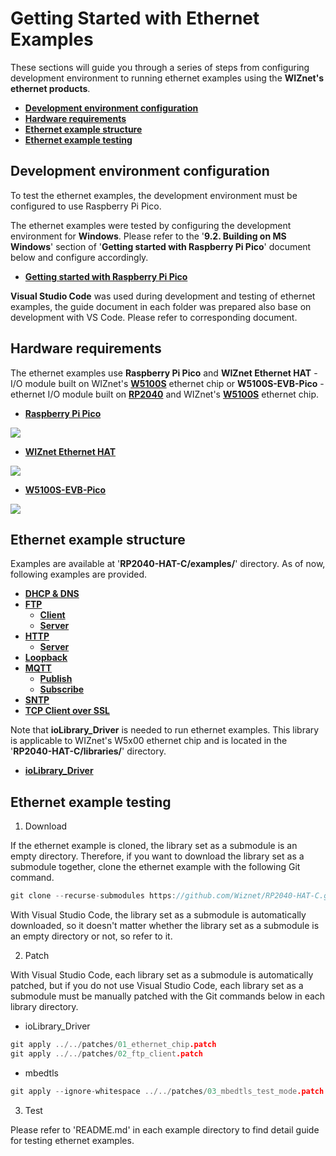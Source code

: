 # Getting Started with Ethernet Examples

These sections will guide you through a series of steps from configuring development environment to running ethernet examples using the **WIZnet's ethernet products**.

- [**Development environment configuration**](#development_environment_configuration)
- [**Hardware requirements**](#hardware_requirements)
- [**Ethernet example structure**](#ethernet_example_structure)
- [**Ethernet example testing**](#ethernet_example_testing)



<a name="development_environment_configuration"></a>
## Development environment configuration

To test the ethernet examples, the development environment must be configured to use Raspberry Pi Pico.

The ethernet examples were tested by configuring the development environment for **Windows**. Please refer to the '**9.2. Building on MS Windows**' section of '**Getting started with Raspberry Pi Pico**' document below and configure accordingly.

- [**Getting started with Raspberry Pi Pico**][link-getting_started_with_raspberry_pi_pico]


**Visual Studio Code** was used during development and testing of ethernet examples, the guide document in each folder was prepared also base on development with VS Code. Please refer to corresponding document.


<a name="hardware_requirements"></a>
## Hardware requirements

The ethernet examples use **Raspberry Pi Pico** and **WIZnet Ethernet HAT** - I/O module built on WIZnet's [**W5100S**][link-w5100s] ethernet chip or **W5100S-EVB-Pico** - ethernet I/O module built on [**RP2040**][link-rp2040] and WIZnet's [**W5100S**][link-w5100s] ethernet chip.

- [**Raspberry Pi Pico**][link-raspberry_pi_pico]

![][link-raspberry_pi_pico_main]

- [**WIZnet Ethernet HAT**][link-wiznet_ethernet_hat]

![][link-wiznet_ethernet_hat_main]

- [**W5100S-EVB-Pico**][link-w5100s-evb-pico]

![][link-w5100s-evb-pico_main]



<a name="ethernet_example_structure"></a>
## Ethernet example structure

Examples are available at '**RP2040-HAT-C/examples/**' directory. As of now, following examples are provided.

- [**DHCP & DNS**][link-dhcp_dns]
- [**FTP**][link-ftp]
	- [**Client**][link-ftp_client]
	- [**Server**][link-ftp_server]
- [**HTTP**][link-http]
	- [**Server**][link-http_server]
- [**Loopback**][link-loopback]
- [**MQTT**][link-mqtt]
	- [**Publish**][link-mqtt_publish]
	- [**Subscribe**][link-mqtt_subscribe]
- [**SNTP**][link-sntp]
- [**TCP Client over SSL**][link-tcp_client_over_ssl]

Note that **ioLibrary_Driver** is needed to run ethernet examples. This library is applicable to WIZnet's W5x00 ethernet chip and is located in the '**RP2040-HAT-C/libraries/**' directory.

- [**ioLibrary_Driver**][link-ioLibrary_driver]



<a name="Ethernet_example_testing"></a>
## Ethernet example testing

1. Download

If the ethernet example is cloned, the library set as a submodule is an empty directory. Therefore, if you want to download the library set as a submodule together, clone the ethernet example with the following Git command.

```cpp
git clone --recurse-submodules https://github.com/Wiznet/RP2040-HAT-C.git
```

With Visual Studio Code, the library set as a submodule is automatically downloaded, so it doesn't matter whether the library set as a submodule is an empty directory or not, so refer to it.

2. Patch

With Visual Studio Code, each library set as a submodule is automatically patched, but if you do not use Visual Studio Code, each library set as a submodule must be manually patched with the Git commands below in each library directory.

- ioLibrary_Driver

```cpp
git apply ../../patches/01_ethernet_chip.patch
git apply ../../patches/02_ftp_client.patch
```

- mbedtls

```cpp
git apply --ignore-whitespace ../../patches/03_mbedtls_test_mode.patch
```

3. Test

Please refer to 'README.md' in each example directory to find detail guide for testing ethernet examples.



<!--
Link
-->

[link-getting_started_with_raspberry_pi_pico]: https://datasheets.raspberrypi.org/pico/getting-started-with-pico.pdf
[link-w5100s]: https://docs.wiznet.io/Product/iEthernet/W5100S/overview
[link-rp2040]: https://www.raspberrypi.org/products/rp2040/
[link-raspberry_pi_pico]: https://www.raspberrypi.org/products/raspberry-pi-pico/
[link-raspberry_pi_pico_main]: https://github.com/Wiznet/RP2040-HAT-C/blob/main/static/images/getting_started/raspberry_pi_pico_main.png
[link-wiznet_ethernet_hat]: https://docs.wiznet.io/Product/Open-Source-Hardware/wiznet_ethernet_hat
[link-wiznet_ethernet_hat_main]: https://github.com/Wiznet/RP2040-HAT-C/blob/main/static/images/getting_started/wiznet_ethernet_hat_main.png
[link-w5100s-evb-pico]: https://docs.wiznet.io/Product/iEthernet/W5100S/w5100s-evb-pico
[link-w5100s-evb-pico_main]: https://github.com/Wiznet/RP2040-HAT-C/blob/main/static/images/getting_started/w5100s-evb-pico_main.png
[link-dhcp_dns]: https://github.com/Wiznet/RP2040-HAT-C/tree/main/examples/dhcp_dns
[link-ftp]: https://github.com/Wiznet/RP2040-HAT-C/tree/main/examples/ftp
[link-ftp_client]: https://github.com/Wiznet/RP2040-HAT-C/tree/main/examples/ftp/client
[link-ftp_server]: https://github.com/Wiznet/RP2040-HAT-C/tree/main/examples/ftp/server
[link-http]: https://github.com/Wiznet/RP2040-HAT-C/tree/main/examples/http
[link-http_server]: https://github.com/Wiznet/RP2040-HAT-C/tree/main/examples/http/server
[link-loopback]: https://github.com/Wiznet/RP2040-HAT-C/tree/main/examples/loopback
[link-mqtt]: https://github.com/Wiznet/RP2040-HAT-C/tree/main/examples/mqtt
[link-mqtt_publish]: https://github.com/Wiznet/RP2040-HAT-C/tree/main/examples/mqtt/publish
[link-mqtt_subscribe]: https://github.com/Wiznet/RP2040-HAT-C/tree/main/examples/mqtt/subscribe
[link-sntp]: https://github.com/Wiznet/RP2040-HAT-C/tree/main/examples/sntp
[link-tcp_client_over_ssl]: https://github.com/Wiznet/RP2040-HAT-C/tree/main/examples/tcp_client_over_ssl
[link-ioLibrary_driver]: https://github.com/Wiznet/ioLibrary_Driver
